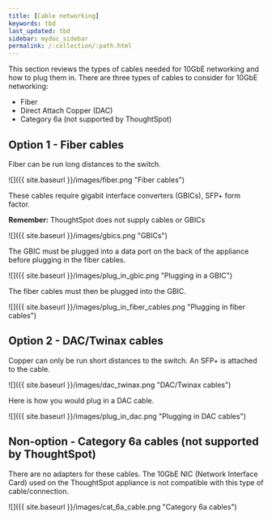 ```yaml
---
title: [Cable networking]
keywords: tbd
last_updated: tbd
sidebar: mydoc_sidebar
permalink: /:collection/:path.html
---
```

This section reviews the types of cables needed for 10GbE networking and how to plug them in. There are three types of cables to consider for 10GbE networking:

-   Fiber
-   Direct Attach Copper (DAC)
-   Category 6a (not supported by ThoughtSpot)

## Option 1 - Fiber cables

Fiber can be run long distances to the switch.

 ![]({{ site.baseurl }}/images/fiber.png "Fiber cables")

These cables require gigabit interface converters (GBICs), SFP+ form factor.

**Remember:** ThoughtSpot does not supply cables or GBICs

![]({{ site.baseurl }}/images/gbics.png "GBICs")

The GBIC must be plugged into a data port on the back of the appliance before plugging in the fiber cables.

![]({{ site.baseurl }}/images/plug_in_gbic.png "Plugging in a GBIC")

The fiber cables must then be plugged into the GBIC.

![]({{ site.baseurl }}/images/plug_in_fiber_cables.png "Plugging in fiber cables")

## Option 2 - DAC/Twinax cables

Copper can only be run short distances to the switch. An SFP+ is attached to the cable.

![]({{ site.baseurl }}/images/dac_twinax.png "DAC/Twinax cables")

Here is how you would plug in a DAC cable.

![]({{ site.baseurl }}/images/plug_in_dac.png "Plugging in DAC cables")

## Non-option - Category 6a cables (not supported by ThoughtSpot)

There are no adapters for these cables. The 10GbE NIC (Network Interface Card) used on the ThoughtSpot appliance is not compatible with this type of cable/connection.

![]({{ site.baseurl }}/images/cat_6a_cable.png "Category 6a
    cables")
